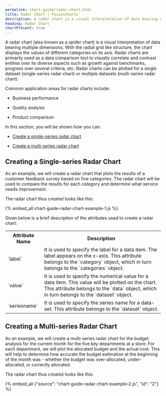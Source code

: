 ```yaml
---
permalink: chart-guide/radar-chart.html
title: Radar Chart | FusionCharts
description: A radar chart is a visual interpretation of data bearing multiple dimensions, the radial grid like structure,the chart displays different categories values
heading: Radar Chart
chartPresent: true
---
```


A radar chart (also known as a spider chart) is a visual interpretation of data bearing multiple dimensions. With the radial grid like structure, the chart displays the values of different categories on its axis. Radar charts are primarily used as a data comparison tool to visually correlate and contrast entities over its diverse aspects such as growth against benchmarks, progress over several criteria, etc. Radar charts can be plotted for a single dataset (single-series radar chart) or multiple datasets (multi-series radar chart).

Common application areas for radar charts include:

* Business performance

* Quality analysis

* Product comparison

In this section, you will be shown how you can:

* <a href="{{ site.baseurl }}chart-guide/radar-chart.html#creating-a-single-series-radar-chart">Create a single-series radar chart</a>

* <a href="{{ site.baseurl }}chart-guide/radar-chart.html#creating-a-multi-series-radar-chart">Create a multi-series radar chart</a>

## Creating a Single-series Radar Chart

As an example, we will create a radar chart that plots the results of a customer feedback survey based on five categories. The radar chart will be used to compare the results for each category and determine what service needs improvement.

The radar chart thus created looks like this:

{% embed_all chart-guide-radar-chart-example-1.js %}

Given below is a brief description of the attributes used to create a radar chart:

<table>
  <tr>
    <th>Attribute Name</th>
    <th>Description</th>
  </tr>
  <tr>
    <td>`label`</td>
    <td>It is used to specify the label for a data item. The label appears on the x-axis. This attribute belongs to the `category` object, which in turn belongs to the `categories` object.</td>
  </tr>
  <tr>
    <td>`value`</td>
    <td>It is used to specify the numerical value for a data item. This value will be plotted on the chart. This attribute belongs to the `data` object, which in turn belongs to the `dataset` object.</td>
  </tr>
  <tr>
    <td>`seriesname`</td>
    <td>It is used to specify the series name for a data-set. This attribute belongs to the `dataset` object.</td>
  </tr>
</table>



## Creating a Multi-series Radar Chart

As an example, we will create a multi-series radar chart for the budget analysis for the current month for the five key departments at a store. For each department, we will plot the allocated budget and the actual cost. This will help to determine how accurate the budget estimation at the beginning of the month was - whether the budget was over-allocated, under-allocated, or correctly allocated.

The radar chart thus created looks like this:

{% embed_all {"source": "chart-guide-radar-chart-example-2.js", "id": "2"} %}